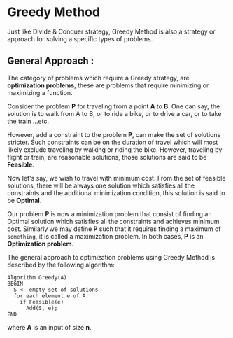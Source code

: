 # Greedy Method
Just like Divide & Conquer strategy, Greedy Method is also a strategy or approach for solving a specific types of problems.

## General Approach :
The category of problems which require a Greedy strategy, are **optimization problems**, these are problems that require minimizing or maximizing a function.

Consider the problem **P** for traveling from a point **A** to **B**. One can say, the solution is to walk from A to B, or to ride a bike, or to drive a car, or to take the train ...etc.

However, add a constraint to the problem **P**, can make the set of solutions stricter. Such constraints can be on the duration of travel which will most likely exclude traveling by walking or riding the bike. However, traveling by flight or train, are reasonable solutions, those solutions are said to be **Feasible**.

Now let's say, we wish to travel with minimum cost. From the set of feasible solutions, there will be always one solution which satisfies all the constraints and the additional minimization condition, this solution is said to be **Optimal**.

Our problem **P** is now a minimization problem that consist of finding an Optimal solution which satisfies all the constraints and achieves minimum cost. Similarly we may define **P** such that it requires finding a maximum of ```something```, it is called a maximization problem. In both cases, **P** is an **Optimization problem**.

The general approach to optimization problems using Greedy Method is described by the following algorithm:
```
Algorithm Greedy(A)
BEGIN
  S <- empty set of solutions
  for each element e of A:
    if Feasible(e)
      Add(S, e);
END
```
where **A** is an input of size **n**.
